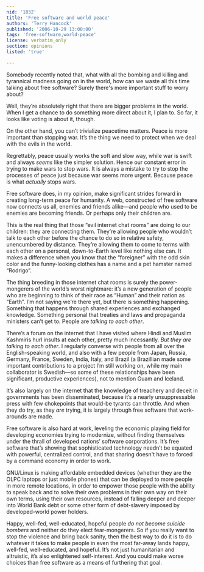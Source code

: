 ```yaml
---
nid: '1832'
title: 'Free software and world peace'
authors: 'Terry Hancock'
published: '2006-10-29 13:00:00'
tags: 'free-software,world-peace'
license: verbatim_only
section: opinions
listed: 'true'

---
```

Somebody recently noted that, what with all the bombing and killing and tyrannical madness going on in the world, how can we waste all this time talking about free software? Surely there's more important stuff to worry about?

Well, they’re absolutely right that there are bigger problems in the world. When I get a chance to do something more direct about it, I plan to. So far, it looks like voting is about it, though.

On the other hand, you can’t trivialize peacetime matters. Peace is more important than stopping war. It’s the thing we need to protect when we deal with the evils in the world.

Regrettably, peace usually works the soft and slow way, while war is swift and always _seems_ like the simpler solution. Hence our constant error in trying to make wars to stop wars. It is always a mistake to try to stop the processes of peace just because war seems more urgent. Because peace is what _actually_ stops wars.

Free software does, in my opinion, make significant strides forward in creating long-term peace for humanity. A web, constructed of free software now connects us all, enemies and friends alike—and people who used to be enemies are becoming friends. Or perhaps only their children are.

This is the real thing that those “evil internet chat rooms” are doing to our children: they are connecting them. They’re allowing people who wouldn’t talk to each other before the chance to do so in relative safety, unencumbered by distance. They’re allowing them to come to terms with each other on a personal, down-to-Earth level like nothing else can. It makes a difference when you know that the “foreigner” with the odd skin color and the funny-looking clothes has a name and a pet hamster named “Rodrigo”.

The thing breeding in those internet chat rooms is surely the power-mongerers of the world’s worst nightmare: it’s a new generation of people who are beginning to think of their race as “Human” and their nation as “Earth”. I’m not saying we’re there yet, but there is something happening. Something that happens through shared experiences and exchanged knowledge. Something personal that treaties and laws and propaganda ministers can’t get to. People are _talking to each other_.

There’s a forum on the internet that I have visited where Hindi and Muslim Kashmiris hurl insults at each other, pretty much incessantly. _But they are talking to each other_. I regularly converse with people from all over the English-speaking world, and also with a few people from Japan, Russia, Germany, France, Sweden, India, Italy, and Brazil (a Brazillian made some important contributions to a project I’m still working on, while my main collaborator is Swedish—so some of these relationships have been significant, productive experiences), not to mention Guam and Iceland.

It’s also largely on the internet that the knowledge of treachery and deceit in governments has been disseminated, because it’s a nearly unsuppressable press with few chokepoints that would-be tyrants can throttle. And when they do try, as they _are_ trying, it is largely through free software that work-arounds are made.

Free software is also hard at work, leveling the economic playing field for developing economies trying to modernize, without finding themselves under the thrall of developed nations’ software corporations. It’s free software that’s showing that sophisticated technology needn’t be equated with powerful, centralized control, and that sharing doesn't have to forced by a command economy in order to work.

GNU/Linux is making affordable embedded devices (whether they are the OLPC laptops or just mobile phones) that can be deployed to more people in more remote locations, in order to empower those people with the ability to speak back and to solve their own problems in their own way on their own terms, using their own resources, instead of falling deeper and deeper into World Bank debt or some other form of debt-slavery imposed by developed-world power holders.

Happy, well-fed, well-educated, hopeful people _do not become suicide bombers_ and neither do they elect fear-mongerers. So if you really want to stop the violence and bring back sanity, then the best way to do it is to do whatever it takes to make people in even the most far-away lands happy, well-fed, well-educated, and hopeful. It’s not just humanitarian and altruistic, it’s also enlightened self-interest. And you could make worse choices than free software as a means of furthering that goal.

